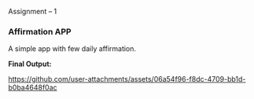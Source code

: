 Assignment – 1

### Affirmation APP 
A simple app with few daily affirmation.

**Final Output:**


https://github.com/user-attachments/assets/06a54f96-f8dc-4709-bb1d-b0ba4648f0ac

